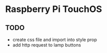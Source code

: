# Raspberry Pi TouchOS

## TODO
- create css file and import into style prop
- add http request to lamp buttons
